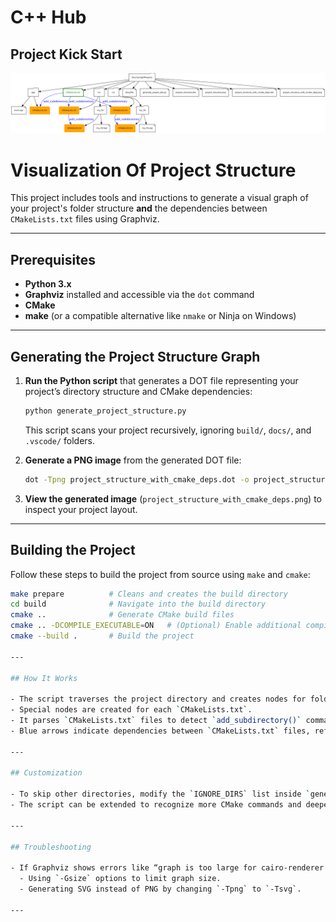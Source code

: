 # C++ Hub

## Project Kick Start

![](https://github.com/YashzAlphaGeek/CPP_Hub/blob/master/ProjectKickStart/project_structure_with_cmake_deps.png)

# Visualization Of Project Structure

This project includes tools and instructions to generate a visual graph of your project's folder structure **and** the dependencies between `CMakeLists.txt` files using Graphviz.

---

## Prerequisites

- **Python 3.x**  
- **Graphviz** installed and accessible via the `dot` command
- **CMake**
- **make** (or a compatible alternative like `nmake` or Ninja on Windows)

---

## Generating the Project Structure Graph

1. **Run the Python script** that generates a DOT file representing your project’s directory structure and CMake dependencies:

    ```bash
    python generate_project_structure.py
    ```

    This script scans your project recursively, ignoring `build/`, `docs/`, and `.vscode/` folders.

2. **Generate a PNG image** from the generated DOT file:

    ```bash
    dot -Tpng project_structure_with_cmake_deps.dot -o project_structure_with_cmake_deps.png
    ```

3. **View the generated image** (`project_structure_with_cmake_deps.png`) to inspect your project layout.

---

## Building the Project

Follow these steps to build the project from source using `make` and `cmake`:

```bash
make prepare          # Cleans and creates the build directory
cd build              # Navigate into the build directory
cmake ..              # Generate CMake build files
cmake .. -DCOMPILE_EXECUTABLE=ON   # (Optional) Enable additional compilation flags
cmake --build .       # Build the project

---

## How It Works

- The script traverses the project directory and creates nodes for folders and files.
- Special nodes are created for each `CMakeLists.txt`.
- It parses `CMakeLists.txt` files to detect `add_subdirectory()` commands.
- Blue arrows indicate dependencies between `CMakeLists.txt` files, reflecting the build hierarchy.

---

## Customization

- To skip other directories, modify the `IGNORE_DIRS` list inside `generate_project_structure.py`.
- The script can be extended to recognize more CMake commands and deeper dependency relations.

---

## Troubleshooting

- If Graphviz shows errors like “graph is too large for cairo-renderer bitmaps,” consider:
  - Using `-Gsize` options to limit graph size.
  - Generating SVG instead of PNG by changing `-Tpng` to `-Tsvg`.

---

